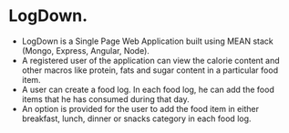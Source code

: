 # LogDown.
* LogDown is a Single Page Web Application built using MEAN stack (Mongo, Express, Angular, Node).
* A registered user of the application can view the calorie content and other macros like protein, fats and sugar content in a 
  particular food item.
 * A user can create a food log. In each food log, he can add the food items that he has consumed during that day.
 * An option is provided for the user to add the food item in either breakfast, lunch, dinner or snacks category in each food log.
 
